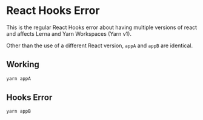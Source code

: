 # React Hooks Error
This is the regular React Hooks error about having multiple versions of react and affects Lerna and Yarn Workspaces (Yarn v1).

Other than the use of a different React version, `appA` and `appB` are identical.

## Working
```sh
yarn appA
```

## Hooks Error
```sh
yarn appB
```
